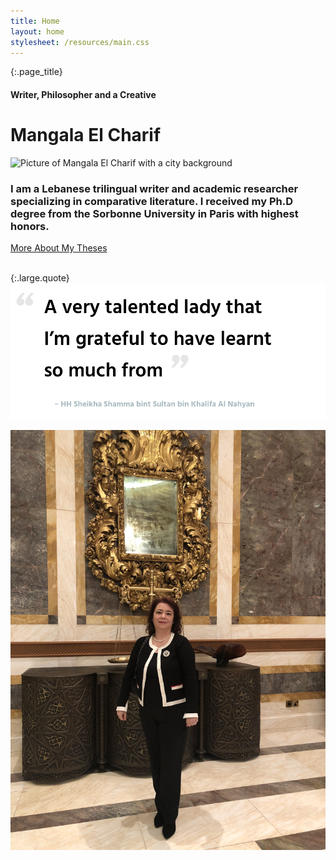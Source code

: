```yaml
---
title: Home
layout: home
stylesheet: /resources/main.css
---
```


{:.page_title}
#### Writer, Philosopher and a Creative
# Mangala El Charif

![Picture of Mangala El Charif with a city background](/resources/home.jpg)

### I am a Lebanese trilingual writer and academic researcher specializing in comparative literature. I received my Ph.D degree from the Sorbonne University in Paris with highest honors.

<div class="block_link">
  <a href="thesis">More About My Theses</a>
</div>

<br>

{:.large.quote}
![A very talented lady that I’m grateful to have learnt so much from ‒ Her Highness Sheikha Shamma bint Sultan bin Khalifa Al Nahyan, a progressive, educated and entrepreneurial member of the Royal family of the United Arab Emirates and CEO of the Alliances for Global Sustainability.](/resources/quote3.png)

![Picture of Mangala El Charif](/resources/home2.jpg)
